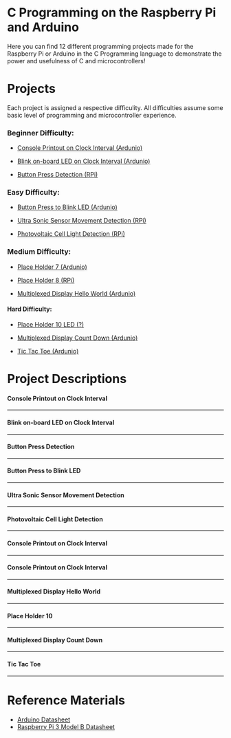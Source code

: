#  C Programming on the Raspberry Pi and Arduino

Here you can find 12 different programming projects made for the Raspberry Pi or Arduino in the C Programming language to demonstrate the power and usefulness of C and microcontrollers!


# Projects

Each project is assigned a respective difficulity. All difficulties assume some basic level of programming and microcontroller experience. 

###  Beginner Difficulty:  

 - [Console Printout on Clock Interval (Ardunio)](#P1)   
 
 - [Blink on-board LED on Clock Interval (Ardunio)](#P2) 
 
 - [Button Press Detection (RPi)](#P3)

###  Easy Difficulty: 

 - [Button Press to Blink LED (Ardunio)](#P4)  
 
 - [Ultra Sonic Sensor Movement Detection (RPi)](#P5)  
   
 - [Photovoltaic Cell Light Detection (RPi)](#P6)



###  Medium Difficulty: 

 - [Place Holder 7 (Ardunio)](#P7)   
 
 - [Place Holder 8 (RPi)](#P8) 

 - [Multiplexed Display Hello World (Ardunio)](#P9)

 
#### Hard Difficulty:  
 - [Place Holder 10 LED (?)](#P10)   
 
 - [Multiplexed Display Count Down (Ardunio)](#P11) 

 - [Tic Tac Toe (Ardunio)](#P12)

# Project Descriptions


#### <a id="P1"></a> Console Printout on Clock Interval 
---


#### <a id="P2"></a> Blink on-board LED on Clock Interval
---


#### <a id="P3"></a> Button Press Detection
---


#### <a id="P4"></a> Button Press to Blink LED
---


#### <a id="P5"></a> Ultra Sonic Sensor Movement Detection
---


#### <a id="P6"></a> Photovoltaic Cell Light Detection
---


#### <a id="P7"></a> Console Printout on Clock Interval 
---


#### <a id="P8"></a> Console Printout on Clock Interval 
---


#### <a id="P9"></a>  Multiplexed Display Hello World
---


#### <a id="P10"></a> Place Holder 10 
---


#### <a id="P11"></a> Multiplexed Display Count Down
---


#### <a id="P12"></a> Tic Tac Toe
---




# Reference Materials

 - [Arduino Datasheet](https://docs.arduino.cc/resources/datasheets/A000066-datasheet.pdf)
 - [Raspberry Pi 3 Model B Datasheet](https://www.alliedelec.com/m/d/4252b1ecd92888dbb9d8a39b536e7bf2.pdf)


